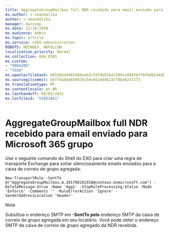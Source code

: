 ```yaml
---
title: AggregateGroupMailbox full NDR recebido para email enviado para Microsoft 365 grupo
ms.author: v-smandalika
author: v-smandalika
manager: dansimp
ms.date: 12/18/2020
ms.audience: Admin
ms.topic: article
ms.service: o365-administration
ROBOTS: NOINDEX, NOFOLLOW
localization_priority: Normal
ms.collection: Adm_O365
ms.custom:
- "9004286"
- "7656"
ms.openlocfilehash: 6655bbe9482400eeb3cfdf0b91bdc595e3d98fbff0f6d9244db8bb4dd958305e
ms.sourcegitcommit: b5f7da89a650d2915dc652449623c78be6247175
ms.translationtype: MT
ms.contentlocale: pt-BR
ms.lasthandoff: 08/05/2021
ms.locfileid: "53951841"
---
```

# <a name="aggregategroupmailbox-full-ndr-received-for-email-sent-to-microsoft-365-group"></a>AggregateGroupMailbox full NDR recebido para email enviado para Microsoft 365 grupo

Use o seguinte comando do Shell do EXO para criar uma regra de transporte Exchange para soltar silenciosamente emails enviados para a caixa de correio de grupo agregada:

`New-TransportRule -SentTo @("AggregateGroupMailbox.A.201708181918@contoso.onmicrosoft.com") -DeleteMessage:$true -Name 'Agg1' -StopRuleProcessing:$false -Mode 'Enforce' -Comments '' -RuleErrorAction 'Ignore' -SenderAddressLocation 'Header'`

> [!NOTE]
> Substitua o endereço SMTP em **-SentTo pelo** endereço SMTP da caixa de correio de grupo agregada em seu locatário. Você pode obter o endereço SMTP da caixa de correio de grupo agregado da NDR recebida.



